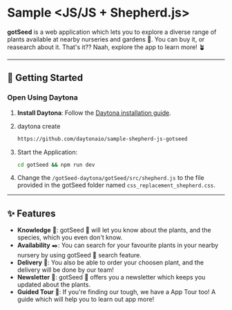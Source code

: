 # Sample <JS/JS + Shepherd.js>

**gotSeed** is a web application which lets you to explore a diverse range of plants available at nearby nurseries and gardens 🌿. You can buy it, or reasearch about it. That's it?? Naah, explore the app to learn more! 🪴

---

## 🚀 Getting Started  

### Open Using Daytona  

1. **Install Daytona**: Follow the [Daytona installation guide](https://www.daytona.io/docs/installation/installation/).  

2. daytona create 
   ```bash
   https://github.com/daytonaio/sample-shepherd-js-gotseed
   ```

3. Start the Application:
   ```bash
   cd gotSeed && npm run dev
   ```

4. Change the `/gotSeed-daytona/gotSeed/src/shepherd.js` to the file provided in the gotSeed folder named `css_replacement_shepherd.css`.

---

## ✨ Features  

- **Knowledge** 📖: gotSeed 🌱 will let you know about the plants, and the species, which you even don't know.
- **Availability** ✒️: You can search for your favourite plants in your nearby nursery by using gotSeed 🌱 search feature.
- **Delivery** 🚀: You also be able to order your choosen plant, and the delivery will be done by our team!
- **Newsletter** 📰: gotSeed 🌱 offers you a newsletter which keeps you updated about the plants.
- **Guided Tour** 🚆: If you're finding our tough, we have a App Tour too! A guide which will help you to learn out app more!
